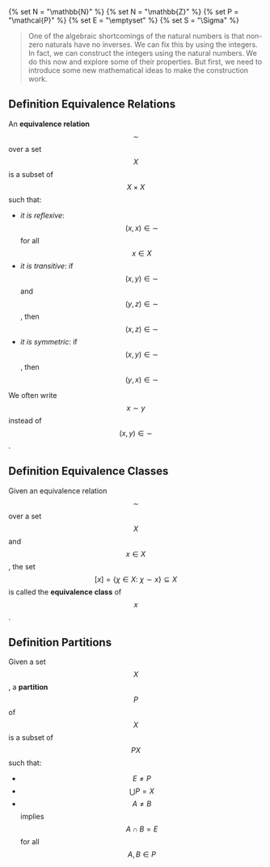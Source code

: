 {% set N = "\\mathbb{N}" %}
{% set N = "\\mathbb{Z}" %}
{% set P = "\\mathcal{P}" %}
{% set E = "\\emptyset" %}
{% set S = "\\Sigma" %}


> One of the algebraic shortcomings of the natural numbers is that non-zero naturals have no inverses. We can fix this by using the integers. In fact, we can construct the integers using the natural numbers. We do this now and explore some of their properties. But first, we need to introduce some new mathematical ideas to make the construction work.


## Definition Equivalence Relations

An **equivalence relation** $$\sim$$ over a set $$X$$ is a subset of $$X \times X$$ such that:
* _it is reflexive_: $$(x, x) \in \sim$$ for all $$x \in X$$
* _it is transitive_: if $$(x, y) \in \sim$$ and $$(y, z) \in \sim$$, then $$(x, z) \in \sim$$
* _it is symmetric_: if $$(x, y) \in \sim$$, then $$(y, x) \in \sim$$

We often write $$x \sim y$$ instead of $$(x, y) \in \sim$$.


## Definition Equivalence Classes

Given an equivalence relation $$\sim$$ over a set $$X$$ and $$x \in X$$, the set $$[x] = \{\chi \in X:\ \chi \sim x\} \subseteq X$$ is called the **equivalence class** of $$x$$.

## Definition Partitions

Given a set $$X$$, a **partition** $$P$$ of $$X$$ is a subset of $${{P}}X$$ such that:
* $${{E}} \neq P$$
* $$\bigcup P = X$$
* $$A \neq B$$ implies $$A \cap B = {{E}}$$ for all $$A, B \in P$$